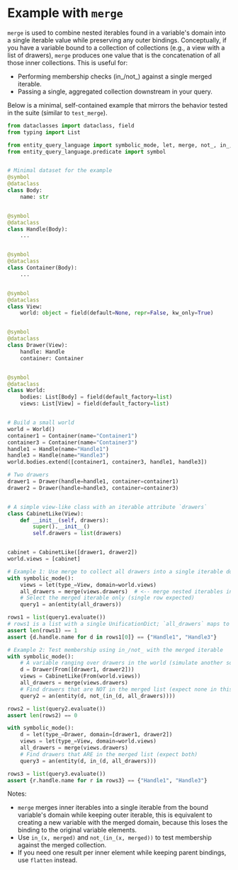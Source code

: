 # Example with `merge`

`merge` is used to combine nested iterables found in a variable's domain into a single iterable value while preserving any outer bindings. Conceptually, if you have a variable bound to a collection of collections (e.g., a view with a list of drawers), `merge` produces one value that is the concatenation of all those inner collections. This is useful for:

- Performing membership checks (in_/not_) against a single merged iterable.
- Passing a single, aggregated collection downstream in your query.

Below is a minimal, self-contained example that mirrors the behavior tested in the suite (similar to `test_merge`).

```python
from dataclasses import dataclass, field
from typing import List

from entity_query_language import symbolic_mode, let, merge, not_, in_, entity, an, From
from entity_query_language.predicate import symbol


# Minimal dataset for the example
@symbol
@dataclass
class Body:
    name: str


@symbol
@dataclass
class Handle(Body):
    ...


@symbol
@dataclass
class Container(Body):
    ...


@symbol
@dataclass
class View:
    world: object = field(default=None, repr=False, kw_only=True)


@symbol
@dataclass
class Drawer(View):
    handle: Handle
    container: Container


@symbol
@dataclass
class World:
    bodies: List[Body] = field(default_factory=list)
    views: List[View] = field(default_factory=list)


# Build a small world
world = World()
container1 = Container(name="Container1")
container3 = Container(name="Container3")
handle1 = Handle(name="Handle1")
handle3 = Handle(name="Handle3")
world.bodies.extend([container1, container3, handle1, handle3])

# Two drawers
drawer1 = Drawer(handle=handle1, container=container1)
drawer2 = Drawer(handle=handle3, container=container3)


# A simple view-like class with an iterable attribute `drawers`
class CabinetLike(View):
    def __init__(self, drawers):
        super().__init__()
        self.drawers = list(drawers)


cabinet = CabinetLike([drawer1, drawer2])
world.views = [cabinet]

# Example 1: Use merge to collect all drawers into a single iterable domain
with symbolic_mode():
    views = let(type_=View, domain=world.views)
    all_drawers = merge(views.drawers)  # <-- merge nested iterables into one iterable domain
    # Select the merged iterable only (single row expected)
    query1 = an(entity(all_drawers))

rows1 = list(query1.evaluate())
# rows1 is a list with a single UnificationDict; `all_drawers` maps to the merged list of drawers
assert len(rows1) == 1
assert {d.handle.name for d in rows1[0]} == {"Handle1", "Handle3"}

# Example 2: Test membership using in_/not_ with the merged iterable
with symbolic_mode():
    # A variable ranging over drawers in the world (simulate another source of drawers)
    d = Drawer(From([drawer1, drawer2]))
    views = CabinetLike(From(world.views))
    all_drawers = merge(views.drawers)
    # Find drawers that are NOT in the merged list (expect none in this tiny world)
    query2 = an(entity(d, not_(in_(d, all_drawers))))

rows2 = list(query2.evaluate())
assert len(rows2) == 0

with symbolic_mode():
    d = let(type_=Drawer, domain=[drawer1, drawer2])
    views = let(type_=View, domain=world.views)
    all_drawers = merge(views.drawers)
    # Find drawers that ARE in the merged list (expect both)
    query3 = an(entity(d, in_(d, all_drawers)))

rows3 = list(query3.evaluate())
assert {r.handle.name for r in rows3} == {"Handle1", "Handle3"}
```

Notes:
- `merge` merges inner iterables into a single iterable from the bound variable's domain while keeping outer iterable, 
 this is equivalent to creating a new variable with the merged domain, because this loses the binding to the original
 variable elements.
- Use `in_(x, merged)` and `not_(in_(x, merged))` to test membership against the merged collection.
- If you need one result per inner element while keeping parent bindings, use `flatten` instead.
